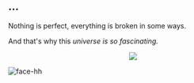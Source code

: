## ...

Nothing is perfect, everything is broken in some ways.

And that's why this *universe is so fascinating.*

<p align="center">
<img src="https://readme-typing-svg.demolab.com?font=Iosevka+Nerd+Font&weight=1500&pause=1000&color=6791C9&background=0C0E0F00&center=true&vCenter=true&width=500&lines=Touch+Some+Grass"/>


![face-hh](https://github-readme-stats.vercel.app/api/top-langs?username=Rainax1&show_icons=true&theme=tokyonight&layout=compact)

